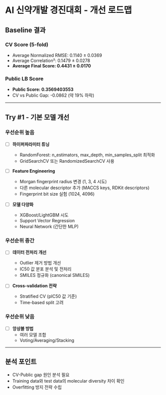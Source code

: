 # AI 신약개발 경진대회 - 개선 로드맵

## Baseline 결과
### CV Score (5-fold)
- Average Normalized RMSE: 0.1140 ± 0.0369
- Average Correlation²: 0.1479 ± 0.0278  
- **Average Final Score: 0.4431 ± 0.0170**

### Public LB Score
- **Public Score: 0.3569403553**
- CV vs Public Gap: -0.0862 (약 19% 하락)

---

## Try #1 - 기본 모델 개선
### 우선순위 높음
- [ ] **하이퍼파라미터 튜닝**
  - RandomForest: n_estimators, max_depth, min_samples_split 최적화
  - GridSearchCV 또는 RandomizedSearchCV 사용
  
- [ ] **Feature Engineering**
  - Morgan fingerprint radius 변경 (1, 3, 4 시도)
  - 다른 molecular descriptor 추가 (MACCS keys, RDKit descriptors)
  - Fingerprint bit size 실험 (1024, 4096)

- [ ] **모델 다양화**
  - XGBoost/LightGBM 시도
  - Support Vector Regression
  - Neural Network (간단한 MLP)

### 우선순위 중간  
- [ ] **데이터 전처리 개선**
  - Outlier 제거 방법 개선
  - IC50 값 분포 분석 및 전처리
  - SMILES 정규화 (canonical SMILES)

- [ ] **Cross-validation 전략**
  - Stratified CV (pIC50 값 기준)
  - Time-based split 고려

### 우선순위 낮음
- [ ] **앙상블 방법**
  - 여러 모델 조합
  - Voting/Averaging/Stacking
  
---

## 분석 포인트
- CV-Public gap 원인 분석 필요
- Training data와 test data의 molecular diversity 차이 확인
- Overfitting 방지 전략 수립